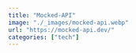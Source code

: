 ```yaml
---
title: "Mocked-API"
image: "./_images/mocked-api.webp"
url: "https://mocked-api.dev/"
categories: ["tech"]
---
```

